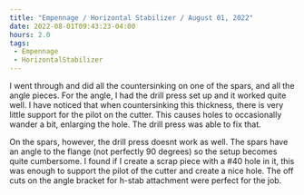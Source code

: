 ```yaml
---
title: "Empennage / Horizontal Stabilizer / August 01, 2022"
date: 2022-08-01T09:43:23-04:00
hours: 2.0
tags:
 - Empennage
 - HorizontalStabilizer
---
```


I went through and did all the countersinking on one of the spars, and all the angle pieces. For the angle, I had the drill press set up and it worked quite well. I have noticed that when countersinking this thickness, there is very little support for the pilot on the cutter. This causes holes to occasionally wander a bit, enlarging the hole. The drill press was able to fix that.

On the spars, however, the drill press doesnt work as well. The spars have an angle to the flange (not perfectly 90 degrees) so the setup becomes quite cumbersome. I found if I create a scrap piece with a #40 hole in it, this was enough to support the pilot of the cutter and create a nice hole. The off cuts on the angle bracket for h-stab attachment were perfect for the job.